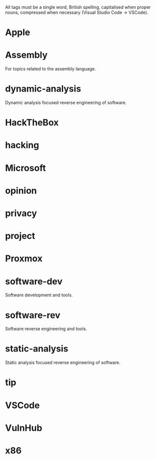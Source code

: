 All tags must be a single word, British spelling, capitalised when proper nouns, compressed when necessary (Visual Studio Code -> VSCode).

# Apple

# Assembly

For topics related to the assembly language.

# dynamic-analysis

Dynamic analysis focused reverse engineering of software.

# HackTheBox

# hacking

# Microsoft

# opinion

# privacy

# project

# Proxmox

# software-dev

Software development and tools.

# software-rev

Software reverse engineering and tools.

# static-analysis

Static analysis focused reverse engineering of software.

# tip

# VSCode

# VulnHub

# x86
